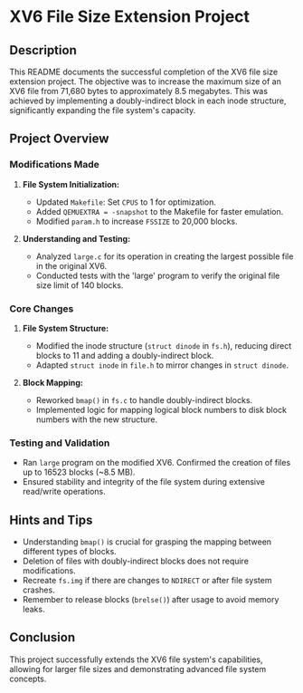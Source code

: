 # XV6 File Size Extension Project

## Description

This README documents the successful completion of the XV6 file size extension project. The objective was to increase the maximum size of an XV6 file from 71,680 bytes to approximately 8.5 megabytes. This was achieved by implementing a doubly-indirect block in each inode structure, significantly expanding the file system's capacity.

## Project Overview

### Modifications Made

1. **File System Initialization:**
   - Updated `Makefile`: Set `CPUS` to 1 for optimization.
   - Added `QEMUEXTRA = -snapshot` to the Makefile for faster emulation.
   - Modified `param.h` to increase `FSSIZE` to 20,000 blocks.

2. **Understanding and Testing:**
   - Analyzed `large.c` for its operation in creating the largest possible file in the original XV6.
   - Conducted tests with the 'large' program to verify the original file size limit of 140 blocks.

### Core Changes

1. **File System Structure:**
   - Modified the inode structure (`struct dinode` in `fs.h`), reducing direct blocks to 11 and adding a doubly-indirect block.
   - Adapted `struct inode` in `file.h` to mirror changes in `struct dinode`.

2. **Block Mapping:**
   - Reworked `bmap()` in `fs.c` to handle doubly-indirect blocks.
   - Implemented logic for mapping logical block numbers to disk block numbers with the new structure.

### Testing and Validation

- Ran `large` program on the modified XV6. Confirmed the creation of files up to 16523 blocks (~8.5 MB).
- Ensured stability and integrity of the file system during extensive read/write operations.

## Hints and Tips

- Understanding `bmap()` is crucial for grasping the mapping between different types of blocks.
- Deletion of files with doubly-indirect blocks does not require modifications.
- Recreate `fs.img` if there are changes to `NDIRECT` or after file system crashes.
- Remember to release blocks (`brelse()`) after usage to avoid memory leaks.

## Conclusion

This project successfully extends the XV6 file system's capabilities, allowing for larger file sizes and demonstrating advanced file system concepts.

